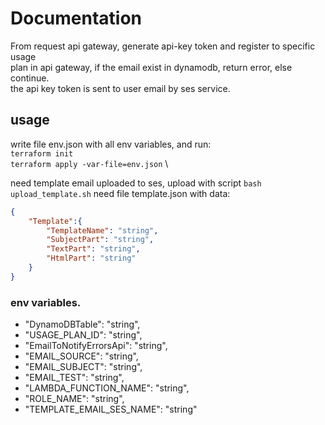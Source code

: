 # Documentation

From request api gateway, generate api-key token and register to specific usage \
plan in api gateway, if the email exist in dynamodb, return error, else continue.\
the api key token is sent to user email by ses service.

## usage

write file env.json with all env variables, and run: \
``` terraform init ``` \
``` terraform apply -var-file=env.json ``` \

need template email uploaded to ses, upload with script
``` bash upload_template.sh ```
need file template.json with data:

``` json
{
    "Template":{
        "TemplateName": "string",
        "SubjectPart": "string",
        "TextPart": "string",
        "HtmlPart": "string"
    }
}
```

### env variables.

- "DynamoDBTable": "string",
- "USAGE_PLAN_ID": "string",
- "EmailToNotifyErrorsApi": "string",
- "EMAIL_SOURCE": "string",
- "EMAIL_SUBJECT": "string",
- "EMAIL_TEST": "string",
- "LAMBDA_FUNCTION_NAME": "string",
- "ROLE_NAME": "string",
- "TEMPLATE_EMAIL_SES_NAME": "string"